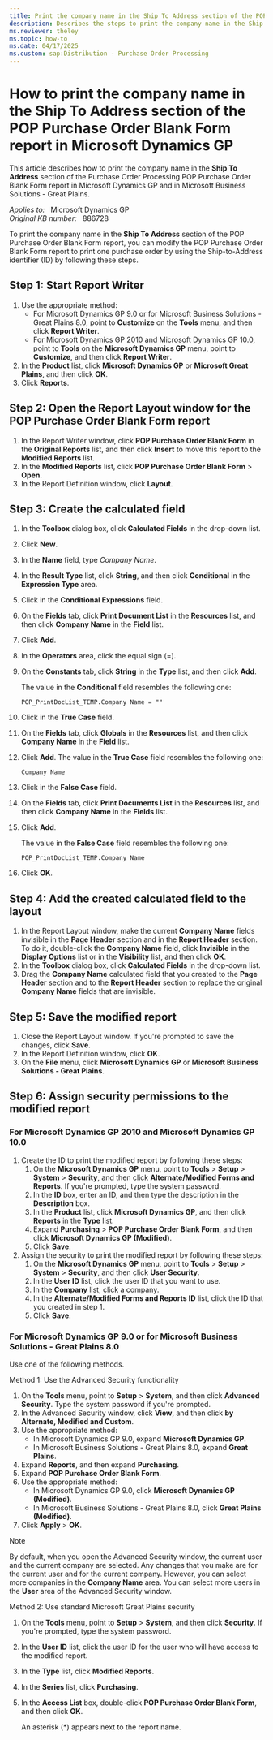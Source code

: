 ```yaml
---
title: Print the company name in the Ship To Address section of the POP Purchase Order Blank Form report in Microsoft Dynamics GP
description: Describes the steps to print the company name in the Ship To Address section of the POP Purchase Order Blank Form report in Microsoft Dynamics GP.
ms.reviewer: theley
ms.topic: how-to
ms.date: 04/17/2025
ms.custom: sap:Distribution - Purchase Order Processing
---
```

# How to print the company name in the Ship To Address section of the POP Purchase Order Blank Form report in Microsoft Dynamics GP

This article describes how to print the company name in the **Ship To Address** section of the Purchase Order Processing POP Purchase Order Blank Form report in Microsoft Dynamics GP and in Microsoft Business Solutions - Great Plains.

_Applies to:_ &nbsp; Microsoft Dynamics GP  
_Original KB number:_ &nbsp; 886728

To print the company name in the **Ship To Address** section of the POP Purchase Order Blank Form report, you can modify the POP Purchase Order Blank Form report to print one purchase order by using the Ship-to-Address identifier (ID) by following these steps.

## Step 1: Start Report Writer

1. Use the appropriate method:
   - For Microsoft Dynamics GP 9.0 or for Microsoft Business Solutions - Great Plains 8.0, point to **Customize** on the **Tools** menu, and then click **Report Writer**.
   - For Microsoft Dynamics GP 2010 and Microsoft Dynamics GP 10.0, point to **Tools** on the **Microsoft Dynamics GP** menu, point to **Customize**, and then click **Report Writer**.
2. In the **Product** list, click **Microsoft Dynamics GP** or **Microsoft Great Plains**, and then click **OK**.
3. Click **Reports**.

## Step 2: Open the Report Layout window for the POP Purchase Order Blank Form report

1. In the Report Writer window, click **POP Purchase Order Blank Form** in the **Original Reports** list, and then click **Insert** to move this report to the **Modified Reports** list.
2. In the **Modified Reports** list, click **POP Purchase Order Blank Form** > **Open**.
3. In the Report Definition window, click **Layout**.

## Step 3: Create the calculated field

1. In the **Toolbox** dialog box, click **Calculated Fields** in the drop-down list.
2. Click **New**.
3. In the **Name** field, type *Company Name*.
4. In the **Result Type** list, click **String**, and then click **Conditional** in the **Expression Type** area.
5. Click in the **Conditional Expressions** field.
6. On the **Fields** tab, click **Print Document List** in the **Resources** list, and then click **Company Name** in the **Field** list.
7. Click **Add**.
8. In the **Operators** area, click the equal sign (=).
9. On the **Constants** tab, click **String** in the **Type** list, and then click **Add**.

    The value in the **Conditional** field resembles the following one:

    `POP_PrintDocList_TEMP.Company Name = ""`
10. Click in the **True Case** field.
11. On the **Fields** tab, click **Globals** in the **Resources** list, and then click **Company Name** in the **Field** list.
12. Click **Add**.
    The value in the **True Case** field resembles the following one:

    `Company Name`
13. Click in the **False Case** field.
14. On the **Fields** tab, click **Print Documents List** in the **Resources** list, and then click **Company Name** in the **Fields** list.
15. Click **Add**.

    The value in the **False Case** field resembles the following one:

    `POP_PrintDocList_TEMP.Company Name`
16. Click **OK**.

## Step 4: Add the created calculated field to the layout

1. In the Report Layout window, make the current **Company Name** fields invisible in the **Page Header** section and in the **Report Header** section. To do it, double-click the **Company Name** field, click **Invisible** in the **Display Options** list or in the **Visibility** list, and then click **OK**.
2. In the **Toolbox** dialog box, click **Calculated Fields** in the drop-down list.
3. Drag the **Company Name** calculated field that you created to the **Page Header** section and to the **Report Header** section to replace the original **Company Name** fields that are invisible.

## Step 5: Save the modified report

1. Close the Report Layout window.
    If you're prompted to save the changes, click **Save**.
2. In the Report Definition window, click **OK**.
3. On the **File** menu, click **Microsoft Dynamics GP** or **Microsoft Business Solutions - Great Plains**.

## Step 6: Assign security permissions to the modified report

### For Microsoft Dynamics GP 2010 and Microsoft Dynamics GP 10.0

1. Create the ID to print the modified report by following these steps:
      1. On the **Microsoft Dynamics GP** menu, point to **Tools** > **Setup** > **System** > **Security**, and then click **Alternate/Modified Forms and Reports**. If you're prompted, type the system password.
      2. In the **ID** box, enter an ID, and then type the description in the **Description** box.
      3. In the **Product** list, click **Microsoft Dynamics GP**, and then click **Reports** in the **Type** list.
      4. Expand **Purchasing** > **POP Purchase Order Blank Form**, and then click **Microsoft Dynamics GP (Modified)**.
      5. Click **Save**.
2. Assign the security to print the modified report by following these steps:
      1. On the **Microsoft Dynamics GP** menu, point to **Tools** > **Setup** > **System** > **Security**, and then click **User Security**.
      2. In the **User ID** list, click the user ID that you want to use.
      3. In the **Company** list, click a company.
      4. In the **Alternate/Modified Forms and Reports ID** list, click the ID that you created in step 1.
      5. Click **Save**.

### For Microsoft Dynamics GP 9.0 or for Microsoft Business Solutions - Great Plains 8.0

Use one of the following methods.

Method 1: Use the Advanced Security functionality

1. On the **Tools** menu, point to **Setup** > **System**, and then click **Advanced Security**. Type the system password if you're prompted.
2. In the Advanced Security window, click **View**, and then click **by Alternate, Modified and Custom**.
3. Use the appropriate method:
   - In Microsoft Dynamics GP 9.0, expand **Microsoft Dynamics GP**.
   - In Microsoft Business Solutions - Great Plains 8.0, expand **Great Plains**.
4. Expand **Reports**, and then expand **Purchasing**.
5. Expand **POP Purchase Order Blank Form**.
6. Use the appropriate method:
   - In Microsoft Dynamics GP 9.0, click **Microsoft Dynamics GP (Modified)**.
   - In Microsoft Business Solutions - Great Plains 8.0, click **Great Plains (Modified)**.
7. Click **Apply** > **OK**.

> [!NOTE]
> By default, when you open the Advanced Security window, the current user and the current company are selected. Any changes that you make are for the current user and for the current company. However, you can select more companies in the **Company Name** area. You can select more users in the **User** area of the Advanced Security window.

Method 2: Use standard Microsoft Great Plains security

1. On the **Tools** menu, point to **Setup** > **System**, and then click **Security**. If you're prompted, type the system password.
2. In the **User ID** list, click the user ID for the user who will have access to the modified report.
3. In the **Type** list, click **Modified Reports**.
4. In the **Series** list, click **Purchasing**.
5. In the **Access List** box, double-click **POP Purchase Order Blank Form**, and then click **OK**.

    An asterisk (*) appears next to the report name.
